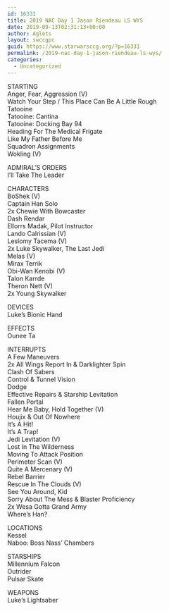 ```yaml
---
id: 16331
title: 2019 NAC Day 1 Jason Riendeau LS WYS
date: 2019-09-13T02:31:13+00:00
author: Aglets
layout: swccgpc
guid: https://www.starwarsccg.org/?p=16331
permalink: /2019-nac-day-1-jason-riendeau-ls-wys/
categories:
  - Uncategorized
---
```

STARTING  
Anger, Fear, Aggression (V)  
Watch Your Step / This Place Can Be A Little Rough  
Tatooine  
Tatooine: Cantina  
Tatooine: Docking Bay 94  
Heading For The Medical Frigate  
Like My Father Before Me  
Squadron Assignments  
Wokling (V)

ADMIRAL&#8217;S ORDERS  
I&#8217;ll Take The Leader

CHARACTERS  
BoShek (V)  
Captain Han Solo  
2x Chewie With Bowcaster  
Dash Rendar  
Ellorrs Madak, Pilot Instructor  
Lando Calrissian (V)  
Leslomy Tacema (V)  
2x Luke Skywalker, The Last Jedi  
Melas (V)  
Mirax Terrik  
Obi-Wan Kenobi (V)  
Talon Karrde  
Theron Nett (V)  
2x Young Skywalker

DEVICES  
Luke&#8217;s Bionic Hand

EFFECTS  
Ounee Ta

INTERRUPTS  
A Few Maneuvers  
2x All Wings Report In & Darklighter Spin  
Clash Of Sabers  
Control & Tunnel Vision  
Dodge  
Effective Repairs & Starship Levitation  
Fallen Portal  
Hear Me Baby, Hold Together (V)  
Houjix & Out Of Nowhere  
It&#8217;s A Hit!  
It&#8217;s A Trap!  
Jedi Levitation (V)  
Lost In The Wilderness  
Moving To Attack Position  
Perimeter Scan (V)  
Quite A Mercenary (V)  
Rebel Barrier  
Rescue In The Clouds (V)  
See You Around, Kid  
Sorry About The Mess & Blaster Proficiency  
2x Wesa Gotta Grand Army  
Where&#8217;s Han?

LOCATIONS  
Kessel  
Naboo: Boss Nass&#8217; Chambers

STARSHIPS  
Millennium Falcon  
Outrider  
Pulsar Skate

WEAPONS  
Luke&#8217;s Lightsaber